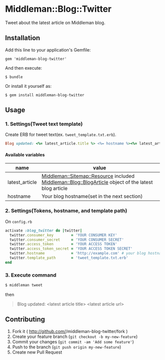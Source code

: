 # Middleman::Blog::Twitter

Tweet about the latest article on Middleman blog.

## Installation

Add this line to your application's Gemfile:

    gem 'middleman-blog-twitter'

And then execute:

    $ bundle

Or install it yourself as:

    $ gem install middleman-blog-twitter

## Usage
### 1. Settings(Tweet text template)
Create ERB for tweet text(ex. `tweet_template.txt.erb`).

```ruby
Blog updated: <%= latest_article.title %> <%= hostname %><%= latest_article.url %>
```

#### Available variables

|name|value|
|---|---|
|latest_article|[Middleman::Sitemap::Resource](http://www.rubydoc.info/github/middleman/middleman/Middleman/Sitemap/Resource) included [Middleman::Blog::BlogArticle](http://www.rubydoc.info/github/middleman/middleman-blog/master/Middleman/Blog/BlogArticle) object of the latest blog article|
|hostname|Your blog hostname(set in the next section)|


### 2. Settings(Tokens, hostname, and template path)
On `config.rb`

```ruby
activate :blog_twitter do |twitter|
  twitter.consumer_key        = 'YOUR CONSUMER KEY'
  twitter.consumer_secret     = 'YOUR CONSUMER SECRET'
  twitter.access_token        = 'YOUR ACCESS TOKEN'
  twitter.access_token_secret = 'YOUR ACCESS TOKEN SECRET'
  twitter.hostname            = 'http://example.com' # your blog hostname
  twitter.template_path       = 'tweet_template.txt.erb'
end
```

### 3. Execute command
```sh
$ middleman tweet
```

then

> Blog updated: \<latest article title\> \<latest article url\>

## Contributing

1. Fork it ( http://github.com/<my-github-username>/middleman-blog-twitter/fork )
2. Create your feature branch (`git checkout -b my-new-feature`)
3. Commit your changes (`git commit -am 'Add some feature'`)
4. Push to the branch (`git push origin my-new-feature`)
5. Create new Pull Request
